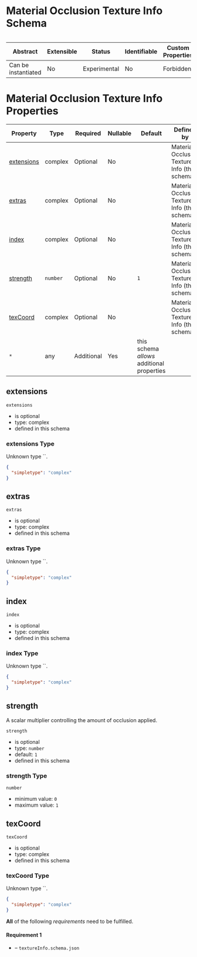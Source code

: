 
# Material Occlusion Texture Info Schema

```
```


| Abstract | Extensible | Status | Identifiable | Custom Properties | Additional Properties | Defined In |
|----------|------------|--------|--------------|-------------------|-----------------------|------------|
| Can be instantiated | No | Experimental | No | Forbidden | Permitted | [material.occlusionTextureInfo.schema.json](material.occlusionTextureInfo.schema.json) |

# Material Occlusion Texture Info Properties

| Property | Type | Required | Nullable | Default | Defined by |
|----------|------|----------|----------|---------|------------|
| [extensions](#extensions) | complex | Optional  | No |  | Material Occlusion Texture Info (this schema) |
| [extras](#extras) | complex | Optional  | No |  | Material Occlusion Texture Info (this schema) |
| [index](#index) | complex | Optional  | No |  | Material Occlusion Texture Info (this schema) |
| [strength](#strength) | `number` | Optional  | No | `1` | Material Occlusion Texture Info (this schema) |
| [texCoord](#texcoord) | complex | Optional  | No |  | Material Occlusion Texture Info (this schema) |
| `*` | any | Additional | Yes | this schema *allows* additional properties |

## extensions


`extensions`

* is optional
* type: complex
* defined in this schema

### extensions Type

Unknown type ``.

```json
{
  "simpletype": "complex"
}
```





## extras


`extras`

* is optional
* type: complex
* defined in this schema

### extras Type

Unknown type ``.

```json
{
  "simpletype": "complex"
}
```





## index


`index`

* is optional
* type: complex
* defined in this schema

### index Type

Unknown type ``.

```json
{
  "simpletype": "complex"
}
```





## strength

A scalar multiplier controlling the amount of occlusion applied.

`strength`

* is optional
* type: `number`
* default: `1`
* defined in this schema

### strength Type


`number`

* minimum value: `0`
* maximum value: `1`





## texCoord


`texCoord`

* is optional
* type: complex
* defined in this schema

### texCoord Type

Unknown type ``.

```json
{
  "simpletype": "complex"
}
```






**All** of the following *requirements* need to be fulfilled.


#### Requirement 1


* []() – `textureInfo.schema.json`

